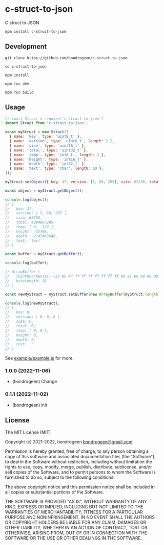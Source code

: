 # c-struct-to-json

C struct to JSON

```
npm install c-struct-to-json
```

## Development

```
git clone https://github.com/bondrogeen/c-struct-to-json

cd c-struct-to-json

npm install

npm run dev

npm run build
```

## Usage

``` js
// const Struct = require('c-struct-to-json')
import Struct from 'c-struct-to-json';

const myStruct = new Struct([
  { name: 'key', type: 'uint8_t' },
  { name: 'version', type: 'uint8_t', length: 3 },
  { name: 'size', type: 'uint16_t' },
  { name: 'total', type: 'uint32_t' },
  { name: 'temp', type: 'int8_t', length: 2 },
  { name: 'height', type: 'int16_t' },
  { name: 'depth', type: 'int32_t' },
  { name: 'text', type: 'char', length: 10 },
]);

myStruct.setObject({ key: 37, version: [5, 68, 255], size: 65535, total: 4294967295, temp: [0, -127], height: -32768, depth: -2147483648, text: 'test' });

const object = myStruct.getObject();

console.log(object);
// {
//   key: 37,
//   version: [ 5, 68, 255 ],
//   size: 65535,
//   total: 4294967295,
//   temp: [ 0, -127 ],
//   height: -32768,
//   depth: -2147483648,
//   text: 'test'
// }

const buffer = myStruct.getBuffer();

console.log(buffer);

// ArrayBuffer {
//   [Uint8Contents]: <25 05 44 ff ff ff ff ff ff ff 00 81 00 80 00 00 00 80 74 65 73 74 00 00 00 00 00 00>,
//   byteLength: 28
// }

const newMyStruct = myStruct.setBuffer(new ArrayBuffer(myStruct.length)).getObject();

console.log(newMyStruct);
// {
//   key: 0,
//   version: [ 0, 0, 0 ],
//   size: 0,
//   total: 0,
//   temp: [ 0, 0 ],
//   height: 0,
//   depth: 0,
//   text: ''
// }

```

See [example/example.js](example/example.js) for more.


### 1.0.0 (2022-11-06)

- (bondrogeen) Change

### 0.1.1 (2022-11-02)

- (bondrogeen) init

## License

The MIT License (MIT)

Copyright (c) 2021-2022, bondrogeen <bondrogeen@gmail.com>

Permission is hereby granted, free of charge, to any person obtaining a copy
of this software and associated documentation files (the "Software"), to deal
in the Software without restriction, including without limitation the rights
to use, copy, modify, merge, publish, distribute, sublicense, and/or sell
copies of the Software, and to permit persons to whom the Software is
furnished to do so, subject to the following conditions:

The above copyright notice and this permission notice shall be included in
all copies or substantial portions of the Software.

THE SOFTWARE IS PROVIDED "AS IS", WITHOUT WARRANTY OF ANY KIND, EXPRESS OR
IMPLIED, INCLUDING BUT NOT LIMITED TO THE WARRANTIES OF MERCHANTABILITY,
FITNESS FOR A PARTICULAR PURPOSE AND NONINFRINGEMENT. IN NO EVENT SHALL THE
AUTHORS OR COPYRIGHT HOLDERS BE LIABLE FOR ANY CLAIM, DAMAGES OR OTHER
LIABILITY, WHETHER IN AN ACTION OF CONTRACT, TORT OR OTHERWISE, ARISING FROM,
OUT OF OR IN CONNECTION WITH THE SOFTWARE OR THE USE OR OTHER DEALINGS IN
THE SOFTWARE.
